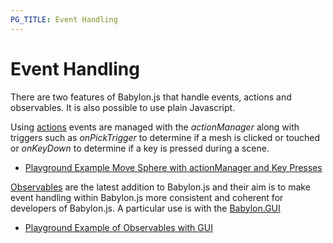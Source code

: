 ```yaml
---
PG_TITLE: Event Handling
---
```


# Event Handling

There are two features of Babylon.js that handle events, actions and observables. It is also possible to use plain Javascript.

Using [actions](/How_To/How_to_use_Actions) events are managed with the _actionManager_ along with triggers such as _onPickTrigger_ to determine if a mesh is clicked or touched or _onKeyDown_ to determine if a key is pressed during a scene.

* [Playground Example Move Sphere with actionManager and Key Presses](https://www.babylonjs-playground.com/#Y1W3F9)

[Observables](/How_To/Observables) are the latest addition to Babylon.js and their aim is to make event handling within Babylon.js more consistent and coherent for developers of Babylon.js. A particular use is with the [Babylon.GUI](/How_To/Gui)

* [Playground Example of Observables with GUI](https://www.babylonjs-playground.com/#PW4T9L)






